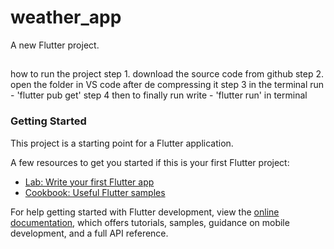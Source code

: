 # weather_app

A new Flutter project.
##
how to run the project
step 1. download the source code from github
step 2. open the folder in VS code after de compressing it
step 3 in the terminal run - 'flutter pub get'
step 4 then to finally run write - 'flutter run' in terminal
### Getting Started

This project is a starting point for a Flutter application.

A few resources to get you started if this is your first Flutter project:

- [Lab: Write your first Flutter app](https://docs.flutter.dev/get-started/codelab)
- [Cookbook: Useful Flutter samples](https://docs.flutter.dev/cookbook)

For help getting started with Flutter development, view the
[online documentation](https://docs.flutter.dev/), which offers tutorials,
samples, guidance on mobile development, and a full API reference.
